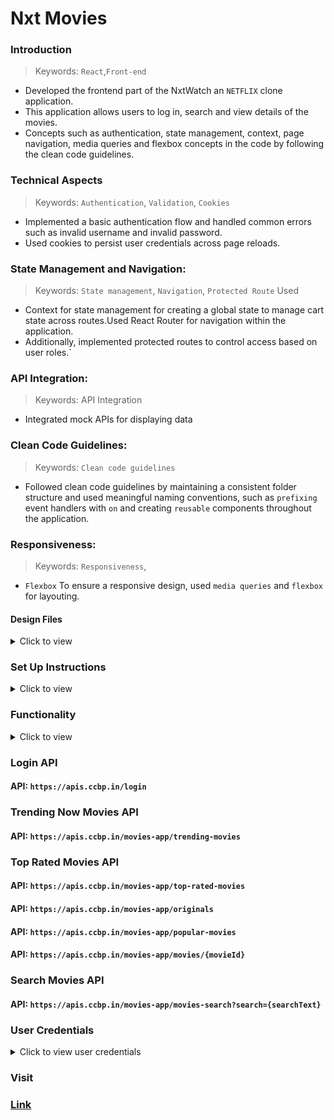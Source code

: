# Nxt Movies

### Introduction

> Keywords: `React`,`Front-end`

- Developed the frontend part of the NxtWatch an `NETFLIX` clone application.
- This application allows users to log in, search and view details of the movies.
- Concepts such as authentication, state management, context, page navigation, media queries and flexbox concepts in the code by following the clean code guidelines.

### Technical Aspects

> Keywords: `Authentication`, `Validation`, `Cookies`

- Implemented a basic authentication flow and handled common errors such as invalid username and invalid password.
- Used cookies to persist user credentials across page reloads.

### State Management and Navigation:

> Keywords: `State management`, `Navigation`, `Protected Route` Used

- Context for state management for creating a global state to manage cart state across routes.Used React Router for navigation within the application.
- Additionally, implemented protected routes to control access based on user roles.`

### API Integration:

> Keywords: API Integration

- Integrated mock APIs for displaying data

### Clean Code Guidelines:

> Keywords: `Clean code guidelines`

- Followed clean code guidelines by maintaining a consistent folder structure and used meaningful naming conventions, such as `prefixing` event handlers with `on` and creating `reusable` components throughout the application.

### Responsiveness:

> Keywords: `Responsiveness`,

- `Flexbox` To ensure a responsive design, used `media queries` and `flexbox` for layouting.

#### Design Files

<details>
<summary>Click to view</summary>

- You can check the **Design Files** for different devices <a href="https://www.figma.com/file/tPdVlj0p5PESmymNkHYVgk/Movies_App?node-id=0%3A1" target="_blank">here</a>.

</details>

### Set Up Instructions

<details>
<summary>Click to view</summary>

- Download dependencies by running `npm install`
- Start up the app using `npm start`
</details>

### Functionality

<details>
<summary>Click to view</summary>
<br/>

- **Login Route**

  - When an invalid username and password are provided and the **Login** button is clicked, then the respective error message received from the response is displayed
  - When a valid username and password are provided and the **Login** button is clicked, then the page is navigated to the Home Route
  - When an _unauthenticated_ user tries to access the Home Route, Popular Route, Search Route, Account Route and Movie Item Details Route, then the page is navigated to Login Route
  - When an _authenticated_ user tries to access the Home Route, Popular Route, Search Route, Account Route and Movie Item Details Route, then the page is navigated to the respective route
  - When an _authenticated_ user tries to access the Login Route, then the page is navigated to the Home Route

- **Home Route**

  - When an authenticated user opens the Home Route,

    - An HTTP Get request is made to **Trending Now Movies API URL**, **Originals API URL** with `jwt_token` in the Cookies

      - **_Loader_** is displayed while fetching the each data
      - After the data is successfully fetched from both the API's
        - A **random** movie title and movie poster with its details is displayed from the **Originals Response**
        - Display the list of movies received from the Trending Now Movies Response
        - Display the list of movies received from the Originals Response
      - If any of the HTTP GET request made is unsuccessful, then the failure view given in the **Figma** screens is displayed respectively
        - When the **Try Again** button is clicked, then the respective HTTP GET request is made

        - When a **Movie** item is clicked, then the page is navigated to the Movie Item Details Route

      - An HTTP Get request is made to **Top Rated Movies API URL** as well

      - **_Loader_** is displayed while fetching the data
      - After the data is successfully fetched from the API
        - Display the list of movies received from the top rated movies response
      - If the HTTP GET request made is unsuccessful, then the failure view given in the **Figma** screens is displayed
        - When the **Try Again** button is clicked, then the HTTP GET request is made to **Top Rated Movies API URL**

      - Users can browse popular movies & searched movies using pagination buttons.

  - **Header**

    - When the **Movies** logo in the header is clicked, then the page is navigated to the Home Route
    - When the **Home** link in the Header is clicked, then the page is navigated to the Home Route
    - When the **Popular** link in the header is clicked, then the page is navigated to the Popular Route
    - When the **Search** icon in the header is clicked, then the page is navigated to the Search Route
    - When the **Profile** logo in the header is clicked, then the page is navigated to the Account Route

- **Popular Route**

  - When an authenticated user opens the Popular Route

    - An HTTP GET request is made to **Popular Movies API URL** with `jwt_token` in the Cookies

      - **_Loader_** is displayed while fetching the data
      - After the data is fetched successfully, the response received is displayed
      - If the HTTP GET request made is unsuccessful, then the failure view given in the **Figma** screens is displayed
        - When the **Try Again** button is clicked, an HTTP GET request is made to **Popular Movies API URL**

    - When a **Movie** item is clicked, then the page is navigated to the Movie Item Details Route
    - All the header functionalities mentioned in the Home Route works in this route accordingly

- **Movie Item details Route**

  - When an authenticated user opens the Movie Item Details Route

    - An HTTP GET request is made to **Movie Item Details API URL** with `jwt_token` in the Cookies

      - **_Loader_** is displayed while fetching the data
      - After the data is fetched successfully,
        - Movie item details received from the response is displayed
        - Display the list of similar movies received from the response
      - If the HTTP GET request made is unsuccessful, then the failure view given in the **Figma** screens is displayed
        - When the **Try Again** button is clicked, an HTTP GET request is made to **Movie Item Details API URL**

    - All the header functionalities mentioned in the Home Route works in this route accordingly

- **Search Route**

  - When an authenticated user opens the Search Route

    - When a value is provided in the search input and the button with the search icon is clicked

      - Make an HTTP GET request to the **Search Movies API URL** with `jwt_token` in the Cookies and query parameter `search` with value as the text provided in the search input
      - **_Loader_** is displayed while fetching the data
      - After the data is fetched successfully, display the list of movies received from the response
      - If the HTTP GET request made is unsuccessful, then the failure view given in the **Figma** screens is displayed
        - When the **Try Again** button is clicked, an HTTP GET request is made to **Search Movies API URL**
      - When the HTTP GET request made to the **Search Movies API URL** returns an empty list for movies then **Search no results** view is displayed

    - When a **Movie** item is clicked, then the page is navigated to the Movie Item Details Route
    - All the header functionalities mentioned in the Home Route  works in this route accordingly

- **Account Route**

  - When an authenticated user opens the Account Route

    - The username which was provided in the login, is displayed
    - The password which was provided in the login, is displayed in masked
    - When the **Logout** button is clicked, then the page is navigated to the Login Route

  - All the header functionalities mentioned in the Home Route  works in this route accordingly

- **Not Found Route**

  - When a random path is provided as the URL, then the page  navigates to the Not Found Route

- Users is able to view the website responsively in mobile view, tablet view as well

</details>

### **Login API**


#### API: `https://apis.ccbp.in/login`

### **Trending Now Movies API**

#### API: `https://apis.ccbp.in/movies-app/trending-movies`

### **Top Rated Movies API**

#### API: `https://apis.ccbp.in/movies-app/top-rated-movies`

#### API: `https://apis.ccbp.in/movies-app/originals`

#### API: `https://apis.ccbp.in/movies-app/popular-movies`

#### API: `https://apis.ccbp.in/movies-app/movies/{movieId}`

### **Search Movies API**

#### API: `https://apis.ccbp.in/movies-app/movies-search?search={searchText}`

</details>

### User Credentials

<details>
<summary>Click to view user credentials</summary>

<br/>

```text
 username: rahul
 password: rahul@2021
```

<br/>
</details>

### Visit

### [Link](https://moviesapprjs.ccbp.tech/)
